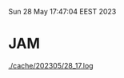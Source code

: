 Sun 28 May 17:47:04 EEST 2023
# JAM
<a href='./cache/202305/28_17.log'>./cache/202305/28_17.log</a>
